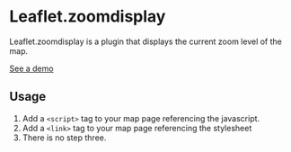 Leaflet.zoomdisplay
===================

Leaflet.zoomdisplay is a plugin that displays the current zoom level of the map.

[See a demo](http://azavea.github.com/Leaflet.zoomdisplay/)

## Usage

  1. Add a `<script>` tag to your map page referencing the javascript.
  2. Add a `<link>` tag to your map page referencing the stylesheet
  3. There is no step three.